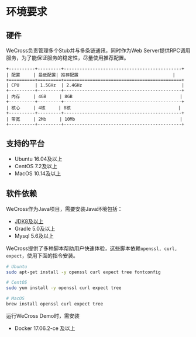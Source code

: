 # 环境要求

## 硬件

WeCross负责管理多个Stub并与多条链通讯，同时作为Web Server提供RPC调用服务，为了能保证服务的稳定性，尽量使用推荐配置。

```eval_rst
+----------+---------+---------------------------------------------+
| 配置     | 最低配置| 推荐配置                                    |
+==========+=========+=============================================+
| CPU      | 1.5GHz  | 2.4GHz                                      |
+----------+---------+---------------------------------------------+
| 内存     | 4GB     | 8GB                                         |
+----------+---------+---------------------------------------------+
| 核心     | 4核     | 8核                                         |
+----------+---------+---------------------------------------------+
| 带宽     | 2Mb     | 10Mb                                        |
+----------+---------+---------------------------------------------+
```

## 支持的平台

- Ubuntu 16.04及以上
- CentOS 7.2及以上
- MacOS 10.14及以上

## 软件依赖

WeCross作为Java项目，需要安装Java环境包括：
- [JDK8及以上](https://fisco-bcos-documentation.readthedocs.io/zh_CN/latest/docs/sdk/java_sdk.html#id1)
- Gradle 5.0及以上
- Mysql 5.6及以上

WeCross提供了多种脚本帮助用户快速体验，这些脚本依赖`openssl, curl, expect`，使用下面的指令安装。

```bash
# Ubuntu
sudo apt-get install -y openssl curl expect tree fontconfig

# CentOS
sudo yum install -y openssl curl expect tree

# MacOS
brew install openssl curl expect tree
```

运行WeCross Demo时，需安装

* Docker 17.06.2-ce 及以上